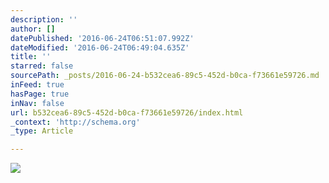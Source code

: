 ```yaml
---
description: ''
author: []
datePublished: '2016-06-24T06:51:07.992Z'
dateModified: '2016-06-24T06:49:04.635Z'
title: ''
starred: false
sourcePath: _posts/2016-06-24-b532cea6-89c5-452d-b0ca-f73661e59726.md
inFeed: true
hasPage: true
inNav: false
url: b532cea6-89c5-452d-b0ca-f73661e59726/index.html
_context: 'http://schema.org'
_type: Article

---
```

![](https://the-grid-user-content.s3-us-west-2.amazonaws.com/c7b4447e-6929-4834-adcc-91cd24fae983.jpg)